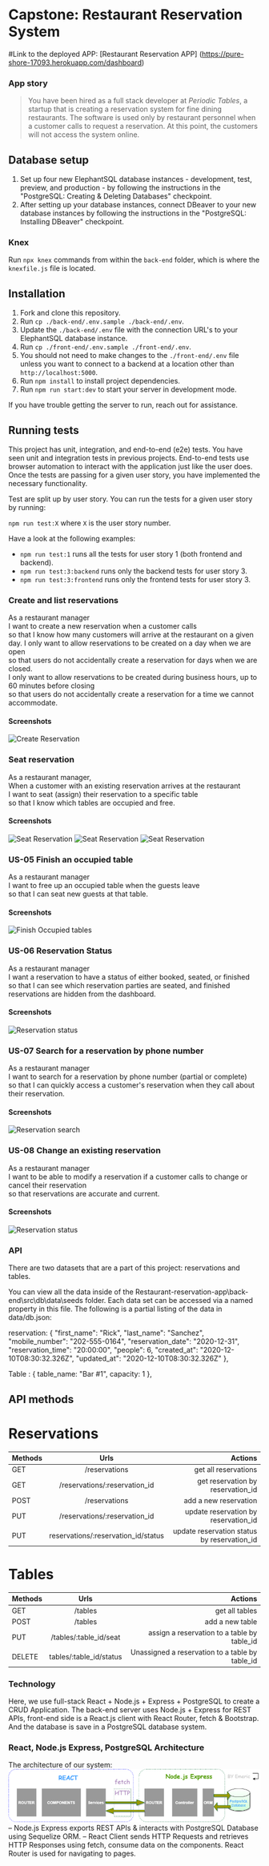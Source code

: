 # Capstone: Restaurant Reservation System

#Link to the deployed APP:
[Restaurant Reservation APP] (https://pure-shore-17093.herokuapp.com/dashboard)

### App story

> You have been hired as a full stack developer at _Periodic Tables_, a startup that is creating a reservation system for fine dining restaurants.
> The software is used only by restaurant personnel when a customer calls to request a reservation.
> At this point, the customers will not access the system online.

## Database setup

1. Set up four new ElephantSQL database instances - development, test, preview, and production - by following the instructions in the "PostgreSQL: Creating & Deleting Databases" checkpoint.
1. After setting up your database instances, connect DBeaver to your new database instances by following the instructions in the "PostgreSQL: Installing DBeaver" checkpoint.

### Knex

Run `npx knex` commands from within the `back-end` folder, which is where the `knexfile.js` file is located.

## Installation

1. Fork and clone this repository.
1. Run `cp ./back-end/.env.sample ./back-end/.env`.
1. Update the `./back-end/.env` file with the connection URL's to your ElephantSQL database instance.
1. Run `cp ./front-end/.env.sample ./front-end/.env`.
1. You should not need to make changes to the `./front-end/.env` file unless you want to connect to a backend at a location other than `http://localhost:5000`.
1. Run `npm install` to install project dependencies.
1. Run `npm run start:dev` to start your server in development mode.

If you have trouble getting the server to run, reach out for assistance.

## Running tests

This project has unit, integration, and end-to-end (e2e) tests. You have seen unit and integration tests in previous projects.
End-to-end tests use browser automation to interact with the application just like the user does.
Once the tests are passing for a given user story, you have implemented the necessary functionality.

Test are split up by user story. You can run the tests for a given user story by running:

`npm run test:X` where `X` is the user story number.

Have a look at the following examples:

- `npm run test:1` runs all the tests for user story 1 (both frontend and backend).
- `npm run test:3:backend` runs only the backend tests for user story 3.
- `npm run test:3:frontend` runs only the frontend tests for user story 3.

### Create and list reservations

As a restaurant manager<br/>
I want to create a new reservation when a customer calls<br/>
so that I know how many customers will arrive at the restaurant on a given day.
I only want to allow reservations to be created on a day when we are open<br/>
so that users do not accidentally create a reservation for days when we are closed.<br/>
I only want to allow reservations to be created during business hours, up to 60 minutes before closing<br/>
so that users do not accidentally create a reservation for a time we cannot accommodate.

#### Screenshots

![Create Reservation](front-end/.screenshots/us-01-submit-before.png)

### Seat reservation

As a restaurant manager, <br/>
When a customer with an existing reservation arrives at the restaurant<br/>
I want to seat (assign) their reservation to a specific table<br/>
so that I know which tables are occupied and free.

#### Screenshots

![Seat Reservation](front-end/.screenshots/us-04-dashboard-seat-button-before.png)
![Seat Reservation](front-end/.screenshots/us-06-seated-before.png)
![Seat Reservation](front-end/.screenshots/us-04-seat-reservation-start.png)

### US-05 Finish an occupied table

As a restaurant manager<br/>
I want to free up an occupied table when the guests leave<br/>
so that I can seat new guests at that table.<br/>

#### Screenshots

![Finish Occupied tables](front-end/.screenshots/us-06-finish-after.png)

### US-06 Reservation Status

As a restaurant manager<br/>
I want a reservation to have a status of either booked, seated, or finished<br/>
so that I can see which reservation parties are seated, and finished reservations are hidden from the dashboard.

#### Screenshots

![Reservation status](front-end/.screenshots/us-06-seated-before.png)

### US-07 Search for a reservation by phone number

As a restaurant manager<br/>
I want to search for a reservation by phone number (partial or complete)<br/>
so that I can quickly access a customer's reservation when they call about their reservation.<br/>

#### Screenshots

![Reservation search](front-end/.screenshots/us-07-search-reservations-submit-valid-after.png)

### US-08 Change an existing reservation

As a restaurant manager<br/>
I want to be able to modify a reservation if a customer calls to change or cancel their reservation<br/>
so that reservations are accurate and current.

#### Screenshots

![Reservation status](front-end/.screenshots/us-08-edit-reservation-submit-before.png)

### API

There are two datasets that are a part of this project: reservations and tables.

You can view all the data inside of the Restaurant-reservation-app\back-end\src\db\data\seeds folder. Each data set can be accessed via a named property in this file. The following is a partial listing of the data in data/db.json:

reservation: {
"first_name": "Rick",
"last_name": "Sanchez",
"mobile_number": "202-555-0164",
"reservation_date": "2020-12-31",
"reservation_time": "20:00:00",
"people": 6,
"created_at": "2020-12-10T08:30:32.326Z",
"updated_at": "2020-12-10T08:30:32.326Z"
},

Table : { table_name: "Bar #1", capacity: 1 },

## API methods

# Reservations

| Methods |                Urls                 |                                     Actions |
| :------ | :---------------------------------: | ------------------------------------------: |
| GET     |            /reservations            |                        get all reservations |
| GET     |    /reservations/:reservation_id    |           get reservation by reservation_id |
| POST    |            /reservations            |                       add a new reservation |
| PUT     |    /reservations/:reservation_id    |        update reservation by reservation_id |
| PUT     | reservations/:reservation_id/status | update reservation status by reservation_id |

# Tables

| Methods |          Urls           |                                         Actions |
| :------ | :---------------------: | ----------------------------------------------: |
| GET     |         /tables         |                                  get all tables |
| POST    |         /tables         |                                 add a new table |
| PUT     | /tables/:table_id/seat  |     assign a reservation to a table by table_id |
| DELETE  | tables/:table_id/status | Unassigned a reservation to a table by table_id |

### Technology

Here, we use full-stack React + Node.js + Express + PostgreSQL to create a CRUD Application. The back-end server uses Node.js + Express for REST APIs, front-end side is a React.js client with React Router, fetch & Bootstrap. And the database is save in a PostgreSQL database system.

### React, Node.js Express, PostgreSQL Architecture

The architecture of our system:
![architecture system](/Screenshots/architecture.png)
– Node.js Express exports REST APIs & interacts with PostgreSQL Database using Sequelize ORM.
– React Client sends HTTP Requests and retrieves HTTP Responses using fetch, consume data on the components. React Router is used for navigating to pages.
